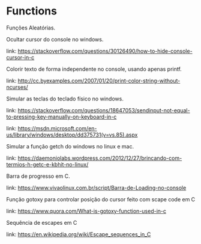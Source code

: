 # Functions

Funções Aleatórias.

Ocultar cursor do console no windows.

link: https://stackoverflow.com/questions/30126490/how-to-hide-console-cursor-in-c


Colorir texto de forma independente no console, usando apenas printf.

link: http://cc.byexamples.com/2007/01/20/print-color-string-without-ncurses/


Simular as teclas do teclado físico no windows.

link: https://stackoverflow.com/questions/18647053/sendinput-not-equal-to-pressing-key-manually-on-keyboard-in-c

link: https://msdn.microsoft.com/en-us/library/windows/desktop/dd375731(v=vs.85).aspx


Simular a função getch do windows no linux e mac.

link: https://daemoniolabs.wordpress.com/2012/12/27/brincando-com-termios-h-getc-e-kbhit-no-linux/


Barra de progresso em C.

link: https://www.vivaolinux.com.br/script/Barra-de-Loading-no-console


Função gotoxy para controlar posição do cursor feito com scape code em C

link: https://www.quora.com/What-is-gotoxy-function-used-in-c

Sequência de escapes em C

link: https://en.wikipedia.org/wiki/Escape_sequences_in_C
